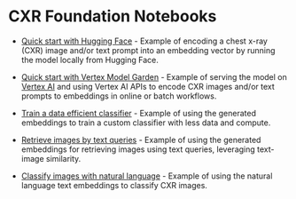 # CXR Foundation Notebooks

*   [Quick start with Hugging Face](quick_start_with_hugging_face.ipynb) -
    Example of encoding a chest x-ray (CXR) image and/or text prompt into an
    embedding vector by running the model locally from Hugging Face.

*   [Quick start with Vertex Model Garden](quick_start_with_model_garden.ipynb) -
    Example of serving the model on
    [Vertex AI](https://cloud.google.com/vertex-ai/docs/predictions/overview)
    and using Vertex AI APIs to encode CXR images and/or text prompts to
    embeddings in online or batch workflows.

*   [Train a data efficient classifier](train_data_efficient_classifier.ipynb) -
    Example of using the generated embeddings to train a custom classifier with
    less data and compute.

*   [Retrieve images by text queries](retrieve_images_by_text.ipynb) - Example
    of using the generated embeddings for retrieving images using text queries,
    leveraging text-image similarity.

*   [Classify images with natural language](classify_images_with_natural_language.ipynb) -
    Example of using the natural language text embeddings to classify CXR images.